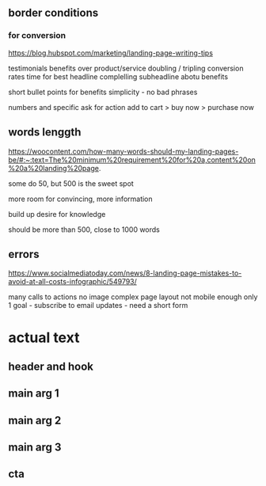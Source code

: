 

## border conditions


### for conversion
https://blog.hubspot.com/marketing/landing-page-writing-tips

testimonials
benefits over product/service
doubling / tripling conversion rates
time for best headline
complelling subheadline abotu benefits

short bullet points for benefits
simplicity - no bad phrases

numbers and specific
ask for action
add to cart  > buy now > purchase now

## words lenggth
https://woocontent.com/how-many-words-should-my-landing-pages-be/#:~:text=The%20minimum%20requirement%20for%20a,content%20on%20a%20landing%20page.


some do 50, but 500 is the sweet spot

more room for convincing, more information

build up desire for knowledge

should be more than 500, close to 1000 words


## errors
https://www.socialmediatoday.com/news/8-landing-page-mistakes-to-avoid-at-all-costs-infographic/549793/

many calls to actions
no image
complex page layout
not mobile enough
only 1 goal - subscribe to email updates - need a short form



# actual text


## header and hook


## main arg 1


## main arg 2


## main arg 3



## cta


